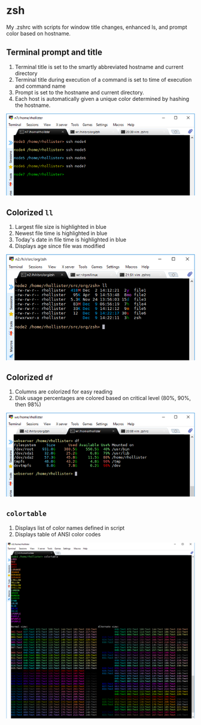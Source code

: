 # zsh

My .zshrc with scripts for window title changes, enhanced ls, and prompt color based on hostname.

## Terminal prompt and title

1. Terminal title is set to the smartly abbreviated hostname and current directory
1. Terminal title during execution of a command is set to time of execution and command name
1. Prompt is set to the hostname and current directory. 
1. Each host is automatically given a unique color determined by hashing the hostname.

![Screenshot](https://github.com/rhollister/zsh/raw/master/Screenshot_1.png)

## Colorized `ll`
1. Largest file size is highlighted in blue
1. Newest file time is highlighted in blue
1. Today's date in file time is highlighted in blue
1. Displays age since file was modified

![Screenshot](https://github.com/rhollister/zsh/raw/master/Screenshot_2.png)

## Colorized `df`
1. Columns are colorized for easy reading
1. Disk usage percentages are colored based on critical level (80%, 90%, then 98%)

![Screenshot](https://github.com/rhollister/zsh/raw/master/Screenshot_3.png)

## `colortable`

1. Displays list of color names defined in script
1. Displays table of ANSI color codes

![Screenshot](https://github.com/rhollister/zsh/raw/master/Screenshot_4.png)
